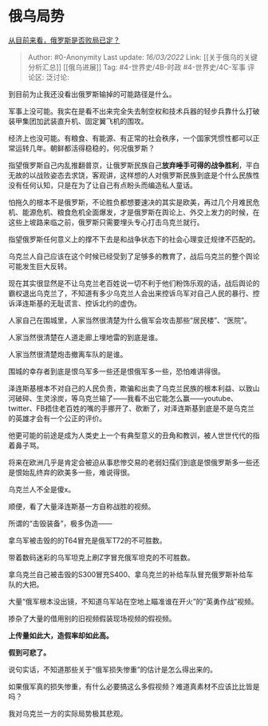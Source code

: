 # 俄乌局势
[从目前来看，俄罗斯是否败局已定？](https://www.zhihu.com/question/520435489/answer/2389086597)

> Author: #0-Anonymity
> Last update: *16/03/2022*
> Link: [[关于俄乌的关键分析汇总]] [[俄乌进展]]
> Tag: #4-世界史/4B-时政 #4-世界史/4C-军事 
> 评论区:
> 泛讨论:

到目前为止我还没看出俄罗斯输掉的可能路径是什么。

军事上没可能。我实在是看不出来完全失去制空权和技术兵器的轻步兵靠什么打破装甲集团加武装直升机、固定翼飞机的围攻。

经济上也没可能。有粮食、有能源、有正常的社会秩序，一个国家凭惯性都可以正常运转几年。朝鲜都活得稳稳的，何况俄罗斯？

指望俄罗斯自己内乱推翻普京，让俄罗斯民族自己**放弃唾手可得的战争胜利**，平白无故的以战败姿态去求饶，客观讲，这样想的人对俄罗斯民族到底是个什么民族性没有任何认知，只是在为了让自己有点盼头而编造私人童话。

怕拖久的根本不是俄罗斯，不论胜负都想要速决的其实是欧美，再过几个月难民危机、能源危机、粮食危机全面爆发，才是俄罗斯在舆论上、外交上发力的时候，在这些上坡路来临之前，俄罗斯只需要埋头专心打击乌克兰就行。

指望俄罗斯任何意义上的撑不下去是和战争状态下的社会心理变迁规律不匹配的。

乌克兰人自己应该在这个时候已经受到了足够多的教育了，战后乌克兰的整个舆论可能发生巨大反转。

现在其实很显然是不让乌克兰老百姓说一切不利于他们粉饰乐观的话，战后舆论的霸权退出乌克兰了，不知道有多少乌克兰人会出来控诉乌军对自己人民的暴行、控诉泽连斯基的无耻谎言、控诉北约的虚伪。

人家自己在围城里，人家当然很清楚为什么俄军会攻击那些“居民楼”、“医院”。

人家当然很清楚在人道走廊上埋地雷的到底是谁。

人家当然很清楚炮击撤离车队的是谁。

围城的幸存者到底是恨乌军多一些还是恨俄军多一些，恐怕难讲得很。

泽连斯基根本不对自己的人民负责，欺骗和出卖了乌克兰民族的根本利益、以致山河破碎、生灵涂炭，等乌克兰输了——我看不出它能怎么赢——youtube、twitter、FB捂住老百姓的嘴的手挪开了、砍断了，对泽连斯基到底是不是乌克兰的英雄才会有一个公正的评价。

他更可能的前途是成为人类史上一个有典型意义的丑角和教训，被人世世代代的指着鼻子骂。

将来在欧洲几乎是肯定会被迫从事悲惨交易的老弱妇孺们到底是恨俄罗斯多一些还是恨始乱终弃的欧美多一些，难说得很。

乌克兰人不全是傻x。

顺便，看了大量泽连斯基一方自称战胜的视频。

所谓的“击毁装备”，极多伪造——

拿乌军被击毁的的T64冒充是俄军T72的不可胜数。

带着数码迷彩的乌军坦克上刷Z字冒充俄军坦克的不可胜数。

拿乌克兰自己被击毁的S300冒充S400、拿乌克兰的补给车队冒充俄罗斯补给车队的大把。

大量“俄军根本没出镜，不知道乌军站在空地上瞄准谁在开火”的“英勇作战”视频。

掺杂了大量的借用别的旧视频假装现场视频的假视频。

**上传量如此大，造假率却如此高。**

**假到可悲了。**

说句实话，不知道那些关于“俄军损失惨重”的估计是怎么得出来的。

如果俄军真的损失惨重，有什么必要搞这么多假视频？难道真素材不应该比比皆是吗？

我对乌克兰一方的实际局势极其悲观。
